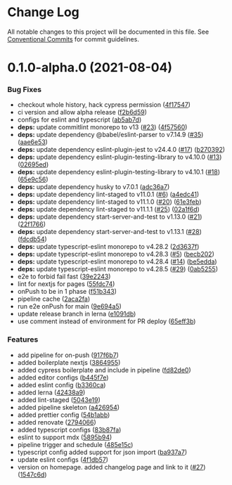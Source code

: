 # Change Log

All notable changes to this project will be documented in this file.
See [Conventional Commits](https://conventionalcommits.org) for commit guidelines.

# 0.1.0-alpha.0 (2021-08-04)


### Bug Fixes

* checkout whole history, hack cypress permission ([4f17547](https://github.com/gnowth/gnowth/commit/4f175476d3db06c7203198f6700785208e285dbd))
* ci version and allow alpha release ([f2b6d59](https://github.com/gnowth/gnowth/commit/f2b6d598ae072dbfdc8dcddce39be7233a5a6fc0))
* configs for eslint and typescript ([ab5ab7d](https://github.com/gnowth/gnowth/commit/ab5ab7d538716d73f26dea76f79fe7d2b1f9965f))
* **deps:** update commitlint monorepo to v13 ([#23](https://github.com/gnowth/gnowth/issues/23)) ([4f57560](https://github.com/gnowth/gnowth/commit/4f57560abd4ff4d81311d615af6eced8fba80c2f))
* **deps:** update dependency @babel/eslint-parser to v7.14.9 ([#35](https://github.com/gnowth/gnowth/issues/35)) ([aae6e53](https://github.com/gnowth/gnowth/commit/aae6e53e6237f96aa60e5715a56fd1d5576d0c80))
* **deps:** update dependency eslint-plugin-jest to v24.4.0 ([#17](https://github.com/gnowth/gnowth/issues/17)) ([b270392](https://github.com/gnowth/gnowth/commit/b27039288cfe1b85cb4bdcf86c82c0624e2446a0))
* **deps:** update dependency eslint-plugin-testing-library to v4.10.0 ([#13](https://github.com/gnowth/gnowth/issues/13)) ([02695ed](https://github.com/gnowth/gnowth/commit/02695edcb5aa92690d326a8a2caccf00d6aa2766))
* **deps:** update dependency eslint-plugin-testing-library to v4.10.1 ([#18](https://github.com/gnowth/gnowth/issues/18)) ([65e9c56](https://github.com/gnowth/gnowth/commit/65e9c5661af8288afe0d31dd7ba94561ea559762))
* **deps:** update dependency husky to v7.0.1 ([adc36a7](https://github.com/gnowth/gnowth/commit/adc36a70563c6fd751e1069bddce800ffe453125))
* **deps:** update dependency lint-staged to v11.0.1 ([#6](https://github.com/gnowth/gnowth/issues/6)) ([a4edc41](https://github.com/gnowth/gnowth/commit/a4edc41b8ce99e2b631a882159b791d19d9033ee))
* **deps:** update dependency lint-staged to v11.1.0 ([#20](https://github.com/gnowth/gnowth/issues/20)) ([61e3feb](https://github.com/gnowth/gnowth/commit/61e3feb74bc92d5cd25d1a602ce13db4a52da463))
* **deps:** update dependency lint-staged to v11.1.1 ([#25](https://github.com/gnowth/gnowth/issues/25)) ([02a1f6d](https://github.com/gnowth/gnowth/commit/02a1f6d2148e9109702f2aef555c10b796d96a58))
* **deps:** update dependency start-server-and-test to v1.13.0 ([#21](https://github.com/gnowth/gnowth/issues/21)) ([22f1766](https://github.com/gnowth/gnowth/commit/22f1766c73fda9e54dd995784922f0b08351a26d))
* **deps:** update dependency start-server-and-test to v1.13.1 ([#28](https://github.com/gnowth/gnowth/issues/28)) ([fdcdb54](https://github.com/gnowth/gnowth/commit/fdcdb549148d7e946db0c86d12a669df9b3171ae))
* **deps:** update typescript-eslint monorepo to v4.28.2 ([2d3637f](https://github.com/gnowth/gnowth/commit/2d3637f8d385bd258633ca02f9d212aa6f208989))
* **deps:** update typescript-eslint monorepo to v4.28.3 ([#5](https://github.com/gnowth/gnowth/issues/5)) ([becb202](https://github.com/gnowth/gnowth/commit/becb20240731ee5d7d6d59c04382928cb794ec29))
* **deps:** update typescript-eslint monorepo to v4.28.4 ([#14](https://github.com/gnowth/gnowth/issues/14)) ([be5edda](https://github.com/gnowth/gnowth/commit/be5eddaf24126313c13b6d5f1d4dfad1f0b837d5))
* **deps:** update typescript-eslint monorepo to v4.28.5 ([#29](https://github.com/gnowth/gnowth/issues/29)) ([0ab5255](https://github.com/gnowth/gnowth/commit/0ab5255bb598bb36deb5799511d5643cdbd2d3de))
* e2e to forbid fail fast ([39e2243](https://github.com/gnowth/gnowth/commit/39e2243c7e4eaa5e743782104524cdd3757c6425))
* lint for nextjs for pages ([55fdc74](https://github.com/gnowth/gnowth/commit/55fdc74f5df1430cf36fe3198040dd44f20ac222))
* onPush to be in 1 phase ([f51b343](https://github.com/gnowth/gnowth/commit/f51b3434100c55191a0a20c7bb5985a937cd58be))
* pipeline cache ([2aca2fa](https://github.com/gnowth/gnowth/commit/2aca2faa5557cf4eb02c97fbbc98cc7a092eb627))
* run e2e onPush for main ([9e694a5](https://github.com/gnowth/gnowth/commit/9e694a592c7db3a8dc8214922442abaee91f07af))
* update release branch in lerna ([e1091db](https://github.com/gnowth/gnowth/commit/e1091dbbf68f11f49eacf0f2c2c4b778508959bf))
* use comment instead of environment for PR deploy ([65eff3b](https://github.com/gnowth/gnowth/commit/65eff3b1607353df0cd8c0d0a4488910d6b1f987))


### Features

* add pipeline for on-push ([917f6b7](https://github.com/gnowth/gnowth/commit/917f6b774f15d0b95937d1fdbfda3b1b8a2eb0c2))
* added boilerplate nextjs ([3864955](https://github.com/gnowth/gnowth/commit/3864955027a47c9b05a5543af141cba606fd2850))
* added cypress boilerplate and include in pipeline ([fd82de0](https://github.com/gnowth/gnowth/commit/fd82de0b7f15ad14cc56e9423dc659dae9400755))
* added editor configs ([b445f7e](https://github.com/gnowth/gnowth/commit/b445f7ebb93f64dc1b0afe81a81f98653dc09941))
* added eslint config ([b3360ca](https://github.com/gnowth/gnowth/commit/b3360cac209f1c55f067b87feaa89d3fc12e28a6))
* added lerna ([42438a9](https://github.com/gnowth/gnowth/commit/42438a9e9d6940343665d698f29c72621fe8ba95))
* added lint-staged ([5043e19](https://github.com/gnowth/gnowth/commit/5043e19dc5b604633b96e92a8a42b39b6285061e))
* added pipeline skeleton ([a426954](https://github.com/gnowth/gnowth/commit/a426954033421b2b1162970e9fb06744fd6e3cd1))
* added prettier config ([54b1abb](https://github.com/gnowth/gnowth/commit/54b1abbabae564eb826ab26e51eed1401da6739c))
* added renovate ([2794066](https://github.com/gnowth/gnowth/commit/279406619526da997a33ce27cc79645a3cced41e))
* added typescript configs ([83b87fa](https://github.com/gnowth/gnowth/commit/83b87fa6e617347c3004ccef18a02fb36b1ffdab))
* eslint to support mdx ([5895b94](https://github.com/gnowth/gnowth/commit/5895b94633e2a01cb2b78cb403d8779ca5e384ab))
* pipeline trigger and schedule ([485e15c](https://github.com/gnowth/gnowth/commit/485e15c1568b677ea3d450adeeb75f60dbc0500f))
* typescript config added support for json import ([ba937a7](https://github.com/gnowth/gnowth/commit/ba937a7865c8be01b85e54117e59f44fadc2f119))
* update eslint configs ([4f1db57](https://github.com/gnowth/gnowth/commit/4f1db579a3a1f025b2cf2a737f7ee71ee5dc9aa7))
* version on homepage. added changelog page and link to it ([#27](https://github.com/gnowth/gnowth/issues/27)) ([1547c6d](https://github.com/gnowth/gnowth/commit/1547c6de6cb24fdab8578f2f47b862ad5873d581))
